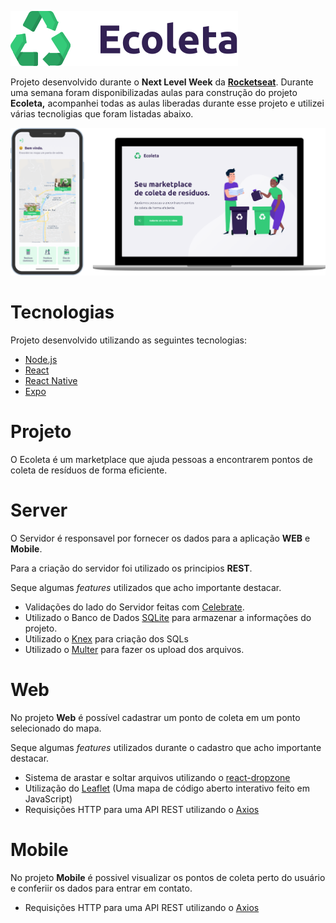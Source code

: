 ![.github/ecoleta.svg](.github/ecoleta.svg)

Projeto desenvolvido durante o **Next Level Week** da **[Rocketseat](https://rocketseat.com.br/)**. Durante uma semana foram disponibilizadas aulas para construção do projeto **Ecoleta,** acompanhei todas as aulas liberadas durante esse projeto e utilizei várias tecnoligias que foram listadas abaixo.

![.github/ecoleta2.png](.github/ecoleta2.png)

# Tecnologias

Projeto desenvolvido utilizando as seguintes tecnologias:

- [Node.js](https://nodejs.org/en/)
- [React](https://reactjs.org/)
- [React Native](https://reactnative.dev/)
- [Expo](https://expo.io/)

# Projeto

O Ecoleta é um marketplace que ajuda pessoas a encontrarem pontos de coleta de resíduos de forma eficiente.

# Server

O Servidor é responsavel por fornecer os dados para a aplicação **WEB** e **Mobile**.

Para a criação do servidor foi utilizado os principios **REST**.

Seque algumas _features_ utilizados que acho importante destacar.

- Validações do lado do Servidor feitas com [Celebrate](https://github.com/arb/celebrate).
- Utilizado o Banco de Dados [SQLite](https://www.sqlite.org/index.html) para armazenar a informações do projeto.
- Utilizado o [Knex](http://knexjs.org/) para criação dos SQLs
- Utilizado o [Multer](https://github.com/expressjs/multer) para fazer os upload dos arquivos.

# Web

No projeto **Web** é possível cadastrar um ponto de coleta em um ponto selecionado do mapa.

Seque algumas _features_ utilizados durante o cadastro que acho importante destacar.

- Sistema de arastar e soltar arquivos utilizando o [react-dropzone](https://react-dropzone.js.org/)
- Utilização do [Leaflet](https://leafletjs.com/) (Uma mapa de código aberto interativo feito em JavaScript)
- Requisições HTTP para uma API REST utilizando o [Axios](https://github.com/axios/axios)

# Mobile

No projeto **Mobile** é possivel visualizar os pontos de coleta perto do usuário e conferiir os dados para entrar em contato.

- Requisições HTTP para uma API REST utilizando o [Axios](https://github.com/axios/axios)

#
